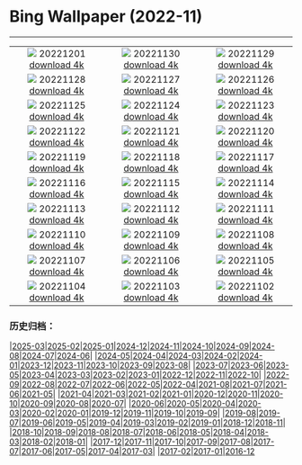 # Bing Wallpaper (2022-11)
**************
| | | |
| :----: | :----: | :----: |
| ![](https://www.bing.com/th?id=OHR.AntarcticaDay_DE-DE7006023135_1920x1080.jpg) 20221201 [download 4k](https://www.bing.com/th?id=OHR.AntarcticaDay_DE-DE7006023135_UHD.jpg) | ![](https://www.bing.com/th?id=OHR.RovinjCroatia_DE-DE6853361778_1920x1080.jpg) 20221130 [download 4k](https://www.bing.com/th?id=OHR.RovinjCroatia_DE-DE6853361778_UHD.jpg) | ![](https://www.bing.com/th?id=OHR.AschauChiemgau_DE-DE6716018830_1920x1080.jpg) 20221129 [download 4k](https://www.bing.com/th?id=OHR.AschauChiemgau_DE-DE6716018830_UHD.jpg) |
| ![](https://www.bing.com/th?id=OHR.RedPlanetDay_DE-DE6545623622_1920x1080.jpg) 20221128 [download 4k](https://www.bing.com/th?id=OHR.RedPlanetDay_DE-DE6545623622_UHD.jpg) | ![](https://www.bing.com/th?id=OHR.Cecropia_DE-DE6397457902_1920x1080.jpg) 20221127 [download 4k](https://www.bing.com/th?id=OHR.Cecropia_DE-DE6397457902_UHD.jpg) | ![](https://www.bing.com/th?id=OHR.OliveTreeDay_DE-DE6100270933_1920x1080.jpg) 20221126 [download 4k](https://www.bing.com/th?id=OHR.OliveTreeDay_DE-DE6100270933_UHD.jpg) |
| ![](https://www.bing.com/th?id=OHR.TurenneSunrise_DE-DE5722564700_1920x1080.jpg) 20221125 [download 4k](https://www.bing.com/th?id=OHR.TurenneSunrise_DE-DE5722564700_UHD.jpg) | ![](https://www.bing.com/th?id=OHR.WeihnachtsmarktFrauenkirche_DE-DE5434525461_1920x1080.jpg) 20221124 [download 4k](https://www.bing.com/th?id=OHR.WeihnachtsmarktFrauenkirche_DE-DE5434525461_UHD.jpg) | ![](https://www.bing.com/th?id=OHR.HelianthusAnnuus_DE-DE4809686194_1920x1080.jpg) 20221123 [download 4k](https://www.bing.com/th?id=OHR.HelianthusAnnuus_DE-DE4809686194_UHD.jpg) |
| ![](https://www.bing.com/th?id=OHR.Waterleidingduinen_DE-DE4558684615_1920x1080.jpg) 20221122 [download 4k](https://www.bing.com/th?id=OHR.Waterleidingduinen_DE-DE4558684615_UHD.jpg) | ![](https://www.bing.com/th?id=OHR.FIFA2022_DE-DE4407857199_1920x1080.jpg) 20221121 [download 4k](https://www.bing.com/th?id=OHR.FIFA2022_DE-DE4407857199_UHD.jpg) | ![](https://www.bing.com/th?id=OHR.LandartPainting_DE-DE4147262735_1920x1080.jpg) 20221120 [download 4k](https://www.bing.com/th?id=OHR.LandartPainting_DE-DE4147262735_UHD.jpg) |
| ![](https://www.bing.com/th?id=OHR.ZNPVR_DE-DE4002735203_1920x1080.jpg) 20221119 [download 4k](https://www.bing.com/th?id=OHR.ZNPVR_DE-DE4002735203_UHD.jpg) | ![](https://www.bing.com/th?id=OHR.IslamicArt_DE-DE3832982768_1920x1080.jpg) 20221118 [download 4k](https://www.bing.com/th?id=OHR.IslamicArt_DE-DE3832982768_UHD.jpg) | ![](https://www.bing.com/th?id=OHR.McKenzieRiverTrail_DE-DE7823678540_1920x1080.jpg) 20221117 [download 4k](https://www.bing.com/th?id=OHR.McKenzieRiverTrail_DE-DE7823678540_UHD.jpg) |
| ![](https://www.bing.com/th?id=OHR.Unesco50_DE-DE7652061087_1920x1080.jpg) 20221116 [download 4k](https://www.bing.com/th?id=OHR.Unesco50_DE-DE7652061087_UHD.jpg) | ![](https://www.bing.com/th?id=OHR.HedgehogNest_DE-DE7501309062_1920x1080.jpg) 20221115 [download 4k](https://www.bing.com/th?id=OHR.HedgehogNest_DE-DE7501309062_UHD.jpg) | ![](https://www.bing.com/th?id=OHR.IsarwinkelSylvenstein_DE-DE5855301818_1920x1080.jpg) 20221114 [download 4k](https://www.bing.com/th?id=OHR.IsarwinkelSylvenstein_DE-DE5855301818_UHD.jpg) |
| ![](https://www.bing.com/th?id=OHR.SanGiovanni_DE-DE7351494423_1920x1080.jpg) 20221113 [download 4k](https://www.bing.com/th?id=OHR.SanGiovanni_DE-DE7351494423_UHD.jpg) | ![](https://www.bing.com/th?id=OHR.HainesEagle_DE-DE7189622453_1920x1080.jpg) 20221112 [download 4k](https://www.bing.com/th?id=OHR.HainesEagle_DE-DE7189622453_UHD.jpg) | ![](https://www.bing.com/th?id=OHR.MountAbu_DE-DE7025213004_1920x1080.jpg) 20221111 [download 4k](https://www.bing.com/th?id=OHR.MountAbu_DE-DE7025213004_UHD.jpg) |
| ![](https://www.bing.com/th?id=OHR.BadLightning_DE-DE6552304383_1920x1080.jpg) 20221110 [download 4k](https://www.bing.com/th?id=OHR.BadLightning_DE-DE6552304383_UHD.jpg) | ![](https://www.bing.com/th?id=OHR.RosenMauer_DE-DE5571562915_1920x1080.jpg) 20221109 [download 4k](https://www.bing.com/th?id=OHR.RosenMauer_DE-DE5571562915_UHD.jpg) | ![](https://www.bing.com/th?id=OHR.YiPeng_DE-DE5545632427_1920x1080.jpg) 20221108 [download 4k](https://www.bing.com/th?id=OHR.YiPeng_DE-DE5545632427_UHD.jpg) |
| ![](https://www.bing.com/th?id=OHR.CrestedButteEclispe_DE-DE5140627772_1920x1080.jpg) 20221107 [download 4k](https://www.bing.com/th?id=OHR.CrestedButteEclispe_DE-DE5140627772_UHD.jpg) | ![](https://www.bing.com/th?id=OHR.MarathonSunday_DE-DE5010264422_1920x1080.jpg) 20221106 [download 4k](https://www.bing.com/th?id=OHR.MarathonSunday_DE-DE5010264422_UHD.jpg) | ![](https://www.bing.com/th?id=OHR.Trossachs_DE-DE4865527631_1920x1080.jpg) 20221105 [download 4k](https://www.bing.com/th?id=OHR.Trossachs_DE-DE4865527631_UHD.jpg) |
| ![](https://www.bing.com/th?id=OHR.Deities_DE-DE4699314120_1920x1080.jpg) 20221104 [download 4k](https://www.bing.com/th?id=OHR.Deities_DE-DE4699314120_UHD.jpg) | ![](https://www.bing.com/th?id=OHR.AmboseliBioshere_DE-DE6294150425_1920x1080.jpg) 20221103 [download 4k](https://www.bing.com/th?id=OHR.AmboseliBioshere_DE-DE6294150425_UHD.jpg) | ![](https://www.bing.com/th?id=OHR.BridgeofSighs_DE-DE1060202609_1920x1080.jpg) 20221102 [download 4k](https://www.bing.com/th?id=OHR.BridgeofSighs_DE-DE1060202609_UHD.jpg) |

### 历史归档：

|[2025-03](2025-03/2025-03.md)|[2025-02](2025-02/2025-02.md)|[2025-01](2025-01/2025-01.md)|[2024-12](2024-12/2024-12.md)|[2024-11](2024-11/2024-11.md)|[2024-10](2024-10/2024-10.md)|[2024-09](2024-09/2024-09.md)|[2024-08](2024-08/2024-08.md)|[2024-07](2024-07/2024-07.md)|[2024-06](2024-06/2024-06.md)|
|[2024-05](2024-05/2024-05.md)|[2024-04](2024-04/2024-04.md)|[2024-03](2024-03/2024-03.md)|[2024-02](2024-02/2024-02.md)|[2024-01](2024-01/2024-01.md)|[2023-12](2023-12/2023-12.md)|[2023-11](2023-11/2023-11.md)|[2023-10](2023-10/2023-10.md)|[2023-09](2023-09/2023-09.md)|[2023-08](2023-08/2023-08.md)|
|[2023-07](2023-07/2023-07.md)|[2023-06](2023-06/2023-06.md)|[2023-05](2023-05/2023-05.md)|[2023-04](2023-04/2023-04.md)|[2023-03](2023-03/2023-03.md)|[2023-02](2023-02/2023-02.md)|[2023-01](2023-01/2023-01.md)|[2022-12](2022-12/2022-12.md)|[2022-11](2022-11/2022-11.md)|[2022-10](2022-10/2022-10.md)|
|[2022-09](2022-09/2022-09.md)|[2022-08](2022-08/2022-08.md)|[2022-07](2022-07/2022-07.md)|[2022-06](2022-06/2022-06.md)|[2022-05](2022-05/2022-05.md)|[2022-04](2022-04/2022-04.md)|[2021-08](2021-08/2021-08.md)|[2021-07](2021-07/2021-07.md)|[2021-06](2021-06/2021-06.md)|[2021-05](2021-05/2021-05.md)|
|[2021-04](2021-04/2021-04.md)|[2021-03](2021-03/2021-03.md)|[2021-02](2021-02/2021-02.md)|[2021-01](2021-01/2021-01.md)|[2020-12](2020-12/2020-12.md)|[2020-11](2020-11/2020-11.md)|[2020-10](2020-10/2020-10.md)|[2020-09](2020-09/2020-09.md)|[2020-08](2020-08/2020-08.md)|[2020-07](2020-07/2020-07.md)|
|[2020-06](2020-06/2020-06.md)|[2020-05](2020-05/2020-05.md)|[2020-04](2020-04/2020-04.md)|[2020-03](2020-03/2020-03.md)|[2020-02](2020-02/2020-02.md)|[2020-01](2020-01/2020-01.md)|[2019-12](2019-12/2019-12.md)|[2019-11](2019-11/2019-11.md)|[2019-10](2019-10/2019-10.md)|[2019-09](2019-09/2019-09.md)|
|[2019-08](2019-08/2019-08.md)|[2019-07](2019-07/2019-07.md)|[2019-06](2019-06/2019-06.md)|[2019-05](2019-05/2019-05.md)|[2019-04](2019-04/2019-04.md)|[2019-03](2019-03/2019-03.md)|[2019-02](2019-02/2019-02.md)|[2019-01](2019-01/2019-01.md)|[2018-12](2018-12/2018-12.md)|[2018-11](2018-11/2018-11.md)|
|[2018-10](2018-10/2018-10.md)|[2018-09](2018-09/2018-09.md)|[2018-08](2018-08/2018-08.md)|[2018-07](2018-07/2018-07.md)|[2018-06](2018-06/2018-06.md)|[2018-05](2018-05/2018-05.md)|[2018-04](2018-04/2018-04.md)|[2018-03](2018-03/2018-03.md)|[2018-02](2018-02/2018-02.md)|[2018-01](2018-01/2018-01.md)|
|[2017-12](2017-12/2017-12.md)|[2017-11](2017-11/2017-11.md)|[2017-10](2017-10/2017-10.md)|[2017-09](2017-09/2017-09.md)|[2017-08](2017-08/2017-08.md)|[2017-07](2017-07/2017-07.md)|[2017-06](2017-06/2017-06.md)|[2017-05](2017-05/2017-05.md)|[2017-04](2017-04/2017-04.md)|[2017-03](2017-03/2017-03.md)|
|[2017-02](2017-02/2017-02.md)|[2017-01](2017-01/2017-01.md)|[2016-12](2016-12/2016-12.md)